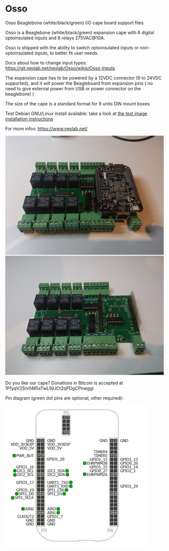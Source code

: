 Osso
====

Osso Beaglebone (white/black/green) I/O cape board support files

Osso is a Beaglebone (white/black/green) expansion cape with 8 digital optoinsulated inputs and 8 relays 275VAC@10A.

Osso is shipped with the ability to switch optoinsulated inputs or non-optoinsulated inputs, to better fit user needs.

Docs about how to change input types: https://git.nexlab.net/nexlab/Osso/wikis/Osso-Inputs

The expansion cape has to be powered by a 12VDC connector (9 to 24VDC supported), and it will power the Beagleboard from expansion pins ( no need to give external power from USB or power connector on the beaglebone! )

The size of the cape is a standard format for 9 units DIN mount boxes.

Test Debian GNU/Linux install available: take a look at [the test image installation instructions](TEST.md)

For more infos: https://www.nexlab.net/

![Osso board](images/Osso2_650x450.jpg)
![Osso board](images/Osso3_650x450.jpg)

Do you like our cape? Donations in Bitcoin is accepted at 1FfyqV2SnrhM5sTwL9jUCt2qPDgCPnwggi

Pin diagram (green dot pins are optional, other required):

![Osso Pin Diagram](images/OssoPinDiagram.jpg)
